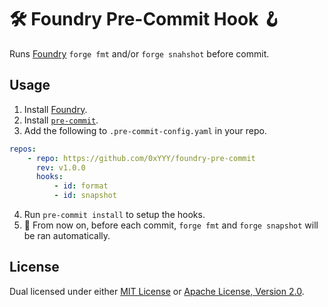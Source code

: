 # 🛠️ Foundry Pre-Commit Hook 🪝

Runs [Foundry](https://github.com/foundry-rs/foundry) `forge fmt` and/or `forge snahshot` before
commit.

## Usage

1. Install [Foundry](https://book.getfoundry.sh/getting-started/installation).
2. Install [`pre-commit`](https://pre-commit.com/#install).
3. Add the following to `.pre-commit-config.yaml` in your repo.

```yaml
repos:
    - repo: https://github.com/0xYYY/foundry-pre-commit
      rev: v1.0.0
      hooks:
          - id: format
          - id: snapshot
```

4. Run `pre-commit install` to setup the hooks.
5. 🎉 From now on, before each commit, `forge fmt` and `forge snapshot` will be ran automatically.

## License

Dual licensed under either [MIT License](./LICENSE-MIT) or [Apache License, Version 2.0](./LICENSE-APACHE).
